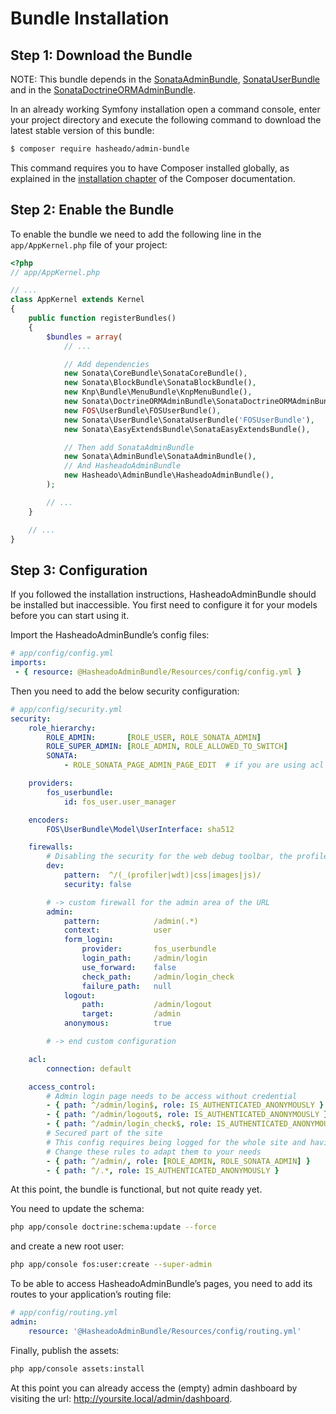 Bundle Installation
===================

Step 1: Download the Bundle
---------------------------

NOTE: This bundle depends in the [SonataAdminBundle](http://sonata-project.org/bundles/admin/2-3/doc/index.html), [SonataUserBundle](http://sonata-project.org/bundles/user/master/doc/reference/installation.html) and in the [SonataDoctrineORMAdminBundle](http://sonata-project.org/bundles/doctrine-orm-admin/master/doc/reference/installation.html).

In an already working Symfony installation open a command console, enter your project directory and execute the
following command to download the latest stable version of this bundle:

```bash
$ composer require hasheado/admin-bundle
```

This command requires you to have Composer installed globally, as explained
in the [installation chapter](https://getcomposer.org/doc/00-intro.md)
of the Composer documentation.

Step 2: Enable the Bundle
-------------------------

To enable the bundle we need to add the following line in the `app/AppKernel.php`
file of your project:

```php
<?php
// app/AppKernel.php

// ...
class AppKernel extends Kernel
{
    public function registerBundles()
    {
        $bundles = array(
            // ...

            // Add dependencies
            new Sonata\CoreBundle\SonataCoreBundle(),
            new Sonata\BlockBundle\SonataBlockBundle(),
            new Knp\Bundle\MenuBundle\KnpMenuBundle(),
            new Sonata\DoctrineORMAdminBundle\SonataDoctrineORMAdminBundle(),
            new FOS\UserBundle\FOSUserBundle(),
            new Sonata\UserBundle\SonataUserBundle('FOSUserBundle'),
            new Sonata\EasyExtendsBundle\SonataEasyExtendsBundle(),

            // Then add SonataAdminBundle
            new Sonata\AdminBundle\SonataAdminBundle(),
            // And HasheadoAdminBundle
            new Hasheado\AdminBundle\HasheadoAdminBundle(),
        );

        // ...
    }

    // ...
}
```

Step 3: Configuration
---------------------

If you followed the installation instructions, HasheadoAdminBundle should be installed but inaccessible. You first need to configure it for your models before you can start using it.

Import the HasheadoAdminBundle’s config files:

```yml
# app/config/config.yml
imports:
 - { resource: @HasheadoAdminBundle/Resources/config/config.yml }
 ```

Then you need to add the below security configuration:

```yml
# app/config/security.yml
security:
    role_hierarchy:
        ROLE_ADMIN:       [ROLE_USER, ROLE_SONATA_ADMIN]
        ROLE_SUPER_ADMIN: [ROLE_ADMIN, ROLE_ALLOWED_TO_SWITCH]
        SONATA:
            - ROLE_SONATA_PAGE_ADMIN_PAGE_EDIT  # if you are using acl then this line must be commented

    providers:
        fos_userbundle:
            id: fos_user.user_manager

    encoders:
        FOS\UserBundle\Model\UserInterface: sha512

    firewalls:
        # Disabling the security for the web debug toolbar, the profiler and Assetic.
        dev:
            pattern:  ^/(_(profiler|wdt)|css|images|js)/
            security: false

        # -> custom firewall for the admin area of the URL
        admin:
            pattern:            /admin(.*)
            context:            user
            form_login:
                provider:       fos_userbundle
                login_path:     /admin/login
                use_forward:    false
                check_path:     /admin/login_check
                failure_path:   null
            logout:
                path:           /admin/logout
                target:         /admin
            anonymous:          true

        # -> end custom configuration

    acl:
        connection: default

    access_control:
        # Admin login page needs to be access without credential
        - { path: ^/admin/login$, role: IS_AUTHENTICATED_ANONYMOUSLY }
        - { path: ^/admin/logout$, role: IS_AUTHENTICATED_ANONYMOUSLY }
        - { path: ^/admin/login_check$, role: IS_AUTHENTICATED_ANONYMOUSLY }
        # Secured part of the site
        # This config requires being logged for the whole site and having the admin role for the admin part.
        # Change these rules to adapt them to your needs
        - { path: ^/admin/, role: [ROLE_ADMIN, ROLE_SONATA_ADMIN] }
        - { path: ^/.*, role: IS_AUTHENTICATED_ANONYMOUSLY }
```

At this point, the bundle is functional, but not quite ready yet.

You need to update the schema:
```bash
php app/console doctrine:schema:update --force
```

and create a new root user:
```bash
php app/console fos:user:create --super-admin
```

To be able to access HasheadoAdminBundle’s pages, you need to add its routes to your application’s routing file:

```yml
# app/config/routing.yml
admin:
    resource: '@HasheadoAdminBundle/Resources/config/routing.yml'

```
Finally, publish the assets:
```bash
php app/console assets:install
```

At this point you can already access the (empty) admin dashboard by visiting the url: http://yoursite.local/admin/dashboard.